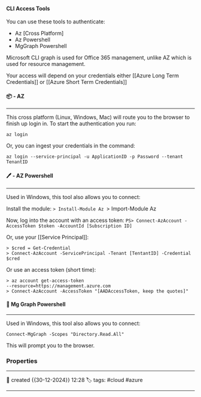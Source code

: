 
####  CLI Access Tools

You can use these tools to authenticate:

- Az [Cross Platform]
- Az Powershell
- MgGraph Powershell

Microsoft CLI graph is used for Office 365 management, unlike AZ which is used for resource management.

Your access will depend on your credentials either [[Azure Long Term Credentials]] or [[Azure Short Term Credentials]]

#### 📦 - AZ
--- 

This cross platform (Linux, Windows, Mac) will route you to the browser to finish up login in. To start the authentication you run:

`az login`

Or, you can ingest your credentials in the command:

`az login --service-principal -u ApplicationID -p Password --tenant TenantID`


#### 🖊️ - AZ Powershell
---
Used in Windows, this tool also allows you to connect:

Install the module:
`> Install-Module Az
`> Import-Module Az

Now, log into the account with an access token:
`PS> Connect-AzAccount -AccessToken $token -AccountId [Subscription ID]`

Or, use your [[Service Principal]]:

```
> $cred = Get-Credential 
> Connect-AzAccount -ServicePrincipal -Tenant [TentantID] -Credential $cred
```

Or use an access token (short time):

```
> az account get-access-token
--resource=https://management.azure.com
> Connect-AzAccount -AccessToken "[AADAccessToken, keep the quotes]"
```

#### 🚀 Mg Graph Powershell
--- 

Used in Windows, this tool also allows you to connect:

`Connect-MgGraph -Scopes "Directory.Read.All"`

This will prompt you to the browser. 

### Properties
---
📆 created   {{30-12-2024}} 12:28
🏷️ tags: #cloud #azure 

---
